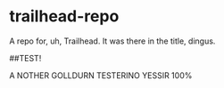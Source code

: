 # trailhead-repo
A repo for, uh, Trailhead. It was there in the title, dingus. 

##TEST!




A NOTHER GOLLDURN TESTERINO YESSIR 100% 
